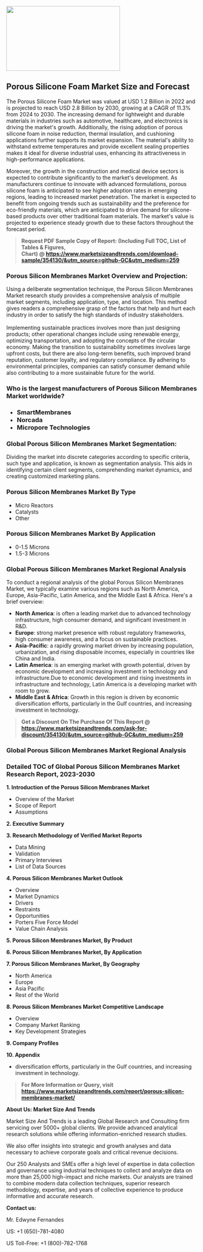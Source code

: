 <p><img class="alignnone size-medium wp-image-20088" src="https://ffe5etoiles.com/wp-content/uploads/2024/12/MST1-300x171.png" alt="" width="300" height="171" /></p><h2>Porous Silicone Foam Market Size and Forecast</h2><p>The Porous Silicone Foam Market was valued at USD 1.2 Billion in 2022 and is projected to reach USD 2.8 Billion by 2030, growing at a CAGR of 11.3% from 2024 to 2030. The increasing demand for lightweight and durable materials in industries such as automotive, healthcare, and electronics is driving the market's growth. Additionally, the rising adoption of porous silicone foam in noise reduction, thermal insulation, and cushioning applications further supports its market expansion. The material's ability to withstand extreme temperatures and provide excellent sealing properties makes it ideal for diverse industrial uses, enhancing its attractiveness in high-performance applications.</p><p>Moreover, the growth in the construction and medical device sectors is expected to contribute significantly to the market's development. As manufacturers continue to innovate with advanced formulations, porous silicone foam is anticipated to see higher adoption rates in emerging regions, leading to increased market penetration. The market is expected to benefit from ongoing trends such as sustainability and the preference for eco-friendly materials, which are anticipated to drive demand for silicone-based products over other traditional foam materials. The market's value is projected to experience steady growth due to these factors throughout the forecast period.</p></p><blockquote id="" class=""><strong>Request PDF Sample Copy of Report: (Including Full TOC, List of Tables &amp; Figures, Chart)&nbsp;@&nbsp;<strong><a href="https://www.marketsizeandtrends.com/download-sample/354130/&utm_source=github-GC&utm_medium=259" target="_blank">https://www.marketsizeandtrends.com/download-sample/354130/&utm_source=github-GC&utm_medium=259</a></strong></strong></blockquote><h3 id="" class="">Porous Silicon Membranes Market&nbsp;Overview and Projection:</h3><p id="" class="">Using a deliberate segmentation technique, the Porous Silicon Membranes Market research study provides a comprehensive analysis of multiple market segments, including application, type, and location. This method gives readers a comprehensive grasp of the factors that help and hurt each industry in order to satisfy the high standards of industry stakeholders. <br /> <br />Implementing sustainable practices involves more than just designing products; other operational changes include using renewable energy, optimizing transportation, and adopting the concepts of the circular economy. Making the transition to sustainability sometimes involves large upfront costs, but there are also long-term benefits, such improved brand reputation, customer loyalty, and regulatory compliance. By adhering to environmental principles, companies can satisfy consumer demand while also contributing to a more sustainable future for the world.</p><h3 id="" class="">Who is the largest manufacturers of&nbsp;Porous Silicon Membranes Market worldwide?</h3><h3 class=""><p><ul><li>SmartMembranes </li><li> Norcada </li><li> Micropore Technologies</li></ul></p></h3><h3 id="" class="">Global&nbsp;Porous Silicon Membranes Market Segmentation:</h3><p id="" class="">Dividing the market into discrete categories according to specific criteria, such type and application, is known as segmentation analysis. This aids in identifying certain client segments, comprehending market dynamics, and creating customized marketing plans.</p><h3 id="" class="">Porous Silicon Membranes Market&nbsp;By Type</h3><p><p><ul><li>Micro Reactors</li><li> Catalysts</li><li> Other</p></li></ul></p></p><h3 id="" class="">Porous Silicon Membranes Market&nbsp;By Application</h3><p class=""><p><ul><li>0-1.5 Microns</li><li> 1.5-3 Microns</li></ul></p></p><h3 id="" class="">Global Porous Silicon Membranes Market Regional Analysis</h3><p id="" class="">To conduct a regional analysis of the global Porous Silicon Membranes Market, we typically examine various regions such as North America, Europe, Asia-Pacific, Latin America, and the Middle East &amp; Africa. Here's a brief overview:</p><ul><li><strong>North America</strong>: is often a leading market due to advanced technology infrastructure, high consumer demand, and significant investment in R&amp;D.</li><li><strong>Europe</strong>: strong market presence with robust regulatory frameworks, high consumer awareness, and a focus on sustainable practices.</li><li><strong>Asia-Pacific</strong>: a rapidly growing market driven by increasing population, urbanization, and rising disposable incomes, especially in countries like China and India.</li><li><strong>Latin America</strong>: is an emerging market with growth potential, driven by economic development and increasing investment in technology and infrastructure.Due to economic development and rising investments in infrastructure and technology, Latin America is a developing market with room to grow.</li><li><strong>Middle East &amp; Africa</strong>: Growth in this region is driven by economic diversification efforts, particularly in the Gulf countries, and increasing investment in technology.</li></ul><blockquote id="" class=""><strong>Get a Discount On The Purchase Of This Report @ <strong><a href="https://www.marketsizeandtrends.com/ask-for-discount/354130/&utm_source=github-GC&utm_medium=259" target="_blank">https://www.marketsizeandtrends.com/ask-for-discount/354130/&utm_source=github-GC&utm_medium=259</a></strong></strong></blockquote><h3 id="" class="">Global Porous Silicon Membranes Market Regional Analysis</h3><h3 id="" class="">Detailed TOC of Global Porous Silicon Membranes Market Research Report, 2023-2030</h3><p id="" class=""><strong>1. Introduction of the Porous Silicon Membranes Market</strong></p><ul><li>Overview of the Market</li><li>Scope of Report</li><li>Assumptions</li></ul><p id="" class=""><strong>2. Executive Summary</strong></p><p id="" class=""><strong>3. Research Methodology of Verified Market Reports</strong></p><ul><li>Data Mining</li><li>Validation</li><li>Primary Interviews</li><li>List of Data Sources</li></ul><p id="" class=""><strong>4. Porous Silicon Membranes Market Outlook</strong></p><ul><li>Overview</li><li>Market Dynamics</li><li>Drivers</li><li>Restraints</li><li>Opportunities</li><li>Porters Five Force Model</li><li>Value Chain Analysis</li></ul><p id="" class=""><strong>5. Porous Silicon Membranes Market, By Product</strong></p><p id="" class=""><strong>6. Porous Silicon Membranes Market, By Application</strong></p><p id="" class=""><strong>7. Porous Silicon Membranes Market, By Geography</strong></p><ul><li>North America</li><li>Europe</li><li>Asia Pacific</li><li>Rest of the World</li></ul><p id="" class=""><strong>8. Porous Silicon Membranes Market Competitive Landscape</strong></p><ul><li>Overview</li><li>Company Market Ranking</li><li>Key Development Strategies</li></ul><p id="" class=""><strong>9. Company Profiles</strong></p><p id="" class=""><strong>10. Appendix</strong></p><ul><li>diversification efforts, particularly in the Gulf countries, and increasing investment in technology.</li></ul><blockquote id="" class=""><strong>For More Information or Query, visit <strong><strong><a href="https://www.marketsizeandtrends.com/report/porous-silicon-membranes-market/" target="_blank">https://www.marketsizeandtrends.com/report/porous-silicon-membranes-market/</a></strong></strong></strong></blockquote><p id="" class=""><strong>About Us: Market Size And Trends</strong></p><p id="" class="">Market Size And Trends is a leading Global Research and Consulting firm servicing over 5000+ global clients. We provide advanced analytical research solutions while offering information-enriched research studies.</p><p id="" class="">We also offer insights into strategic and growth analyses and data necessary to achieve corporate goals and critical revenue decisions.</p><p id="" class="">Our 250 Analysts and SMEs offer a high level of expertise in data collection and governance using industrial techniques to collect and analyze data on more than 25,000 high-impact and niche markets. Our analysts are trained to combine modern data collection techniques, superior research methodology, expertise, and years of collective experience to produce informative and accurate research.</p><p id="" class=""><strong>Contact us:</strong></p><p id="" class="">Mr. Edwyne Fernandes</p><p id="" class="">US: +1 (650)-781-4080</p><p id="" class="">US Toll-Free: +1 (800)-782-1768</p>
